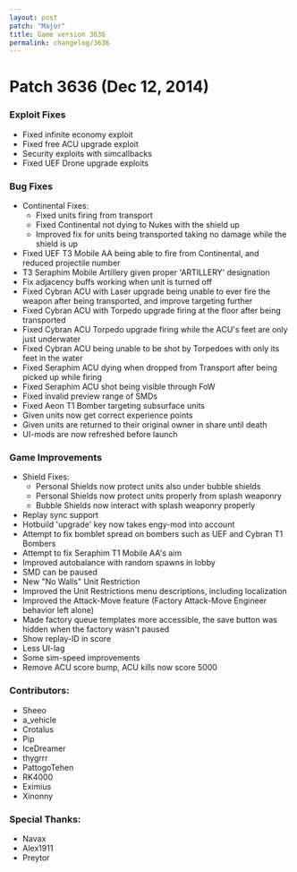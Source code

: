 ```yaml
---
layout: post
patch: "Major"
title: Game version 3636
permalink: changelog/3636
---
```


# Patch 3636 (Dec 12, 2014)

### Exploit Fixes

- Fixed infinite economy exploit
- Fixed free ACU upgrade exploit
- Security exploits with simcallbacks
- Fixed UEF Drone upgrade exploits

### Bug Fixes

- Continental Fixes:
  - Fixed units firing from transport
  - Fixed Continental not dying to Nukes with the shield up
  - Improved fix for units being transported taking no damage while the shield is up
- Fixed UEF T3 Mobile AA being able to fire from Continental, and reduced projectile number
- T3 Seraphim Mobile Artillery given proper 'ARTILLERY' designation
- Fix adjacency buffs working when unit is turned off
- Fixed Cybran ACU with Laser upgrade being unable to ever fire the weapon after being transported, and improve targeting further
- Fixed Cybran ACU with Torpedo upgrade firing at the floor after being transported
- Fixed Cybran ACU Torpedo upgrade firing while the ACU's feet are only just underwater
- Fixed Cybran ACU being unable to be shot by Torpedoes with only its feet in the water
- Fixed Seraphim ACU dying when dropped from Transport after being picked up while firing
- Fixed Seraphim ACU shot being visible through FoW
- Fixed invalid preview range of SMDs
- Fixed Aeon T1 Bomber targeting subsurface units
- Given units now get correct experience points
- Given units are returned to their original owner in share until death
- UI-mods are now refreshed before launch

### Game Improvements

- Shield Fixes:
  - Personal Shields now protect units also under bubble shields
  - Personal Shields now protect units properly from splash weaponry
  - Bubble Shields now interact with splash weaponry properly
- Replay sync support
- Hotbuild 'upgrade' key now takes engy-mod into account
- Attempt to fix bomblet spread on bombers such as UEF and Cybran T1 Bombers
- Attempt to fix Seraphim T1 Mobile AA's aim
- Improved autobalance with random spawns in lobby
- SMD can be paused
- New "No Walls" Unit Restriction
- Improved the Unit Restrictions menu descriptions, including localization
- Improved the Attack-Move feature (Factory Attack-Move Engineer behavior left alone)
- Made factory queue templates more accessible, the save button was hidden when the factory wasn't paused
- Show replay-ID in score
- Less UI-lag
- Some sim-speed improvements
- Remove ACU score bump, ACU kills now score 5000

### Contributors:

- Sheeo
- a_vehicle
- Crotalus
- Pip
- IceDreamer
- thygrrr
- PattogoTehen
- RK4000
- Eximius
- Xinonny

### Special Thanks:

- Navax
- Alex1911
- Preytor
